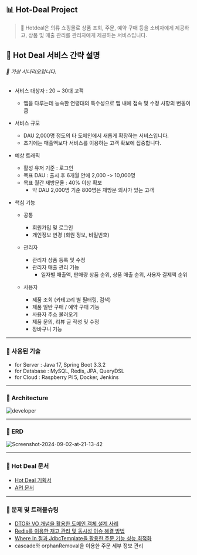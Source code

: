 ## 📊 Hot-Deal Project

> 👔 Hotdeal은 의류 쇼핑몰로 상품 조회, 주문, 예약 구매 등을 소비자에게 제공하고, 상품 및 매출 관리를 관리자에게 제공하는 서비스입니다.

## 🌱 Hot Deal 서비스 간략 설명

###### 🥽 가상 시나리오입니다.

- 서비스 대상자 : 20 ~ 30대 고객
    - 앱을 다루는데 능숙한 연령대의 특수성으로 앱 내에 접속 및 수정 사항의 변동이 큼


- 서비스 규모
    - DAU 2,000명 정도의 타 도메인에서 새롭게 확장하는 서비스입니다.
    - 초기에는 매출액보다 서비스를 이용하는 고객 확보에 집중합니다.


- 예상 트래픽
    - 활성 유저 기준 : 로그인
    - 목표 DAU : 출시 후 6개월 안에 2,000 -> 10,000명
    - 목표 월간 재방문율 : 40% 이상 확보
        - 약 DAU 2,000명 기준 800명은 재방문 의사가 있는 고객


- 핵심 기능
    - 공통
        - 회원가입 및 로그인
        - 개인정보 변경 (회원 정보, 비밀번호)

    - 관리자
        - 관리자 상품 등록 및 수정
        - 관리자 매출 관리 기능
            - 일자별 매출액, 판매량 상품 순위, 상품 매출 순위, 사용자 결제액 순위

    - 사용자
        - 제품 조회 (카테고리 별 필터링, 검색)
        - 제품 일반 구매 / 예약 구매 기능
        - 사용자 주소 불러오기
        - 제품 문의, 리뷰 글 작성 및 수정
        - 장바구니 기능

---

### 🌱 사용된 기술

- for Server : Java 17, Spring Boot 3.3.2
- for Database : MySQL, Redis, JPA, QueryDSL
- for Cloud :  Raspberry Pi 5, Docker, Jenkins

---

### 🌱 Architecture

<img src="https://i.ibb.co/NZqvGfw/developer.jpg" alt="developer" border="0">

---

### 🌱 ERD

<img src="https://i.ibb.co/Sw5BrvP/Screenshot-2024-09-02-at-21-13-42.png" alt="Screenshot-2024-09-02-at-21-13-42" border="0" />

---

### 🌱 Hot Deal 문서

- [Hot Deal 기획서](https://florentine-porch-8b4.notion.site/Hot-Deal-fdcbc0df2fdd4c18b2d2b1fbf98430ae)
- [API 문서](http://221.163.118.12:30000/docs/index.html)

---

### 🌱 문제 및 트러블슈팅

- [DTO와 VO 개념을 활용한 도메인 객체 설계 사례](https://syeon2.github.io/devlog/hotdeal-domain.html)
- [Redis를 이용한 재고 관리 및 동시성 이슈 해결 방법](https://syeon2.github.io/devlog/hotdeal-order-speed.html)
- [Where In 절과 JdbcTemplate을 활용한 주문 기능 성능 최적화](https://syeon2.github.io/devlog/hotdeal-order-query.html)
- cascade와 orphanRemoval을 이용한 주문 세부 정보 관리
